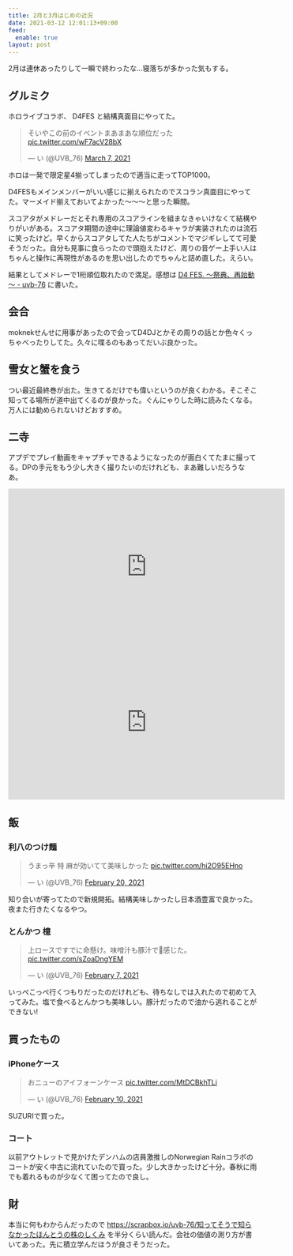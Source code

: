 ```yaml
---
title: 2月と3月はじめの近況
date: 2021-03-12 12:01:13+09:00
feed:
  enable: true
layout: post
---
```


2月は連休あったりして一瞬で終わったな…寝落ちが多かった気もする。

## グルミク

ホロライブコラボ、 D4FES と結構真面目にやってた。

<blockquote class="twitter-tweet"><p lang="ja" dir="ltr">そいやこの前のイベントまあまあな順位だった <a href="https://t.co/wF7acV28bX">pic.twitter.com/wF7acV28bX</a></p>&mdash; い (@UVB_76) <a href="https://twitter.com/UVB_76/status/1368474195521269760?ref_src=twsrc%5Etfw">March 7, 2021</a></blockquote> <script async src="https://platform.twitter.com/widgets.js" charset="utf-8"></script>

ホロは一発で限定星4揃ってしまったので適当に走ってTOP1000。

D4FESもメインメンバーがいい感じに揃えられたのでスコラン真面目にやってた。マーメイド揃えておいてよかった〜〜〜と思った瞬間。

スコアタがメドレーだとそれ専用のスコアラインを組まなきゃいけなくて結構やりがいがある。スコアタ期間の途中に理論値変わるキャラが実装されたのは流石に笑ったけど。早くからスコアタしてた人たちがコメントでマジギレしてて可愛そうだった。自分も見事に食らったので頭抱えたけど、周りの音ゲー上手い人はちゃんと操作に再現性があるのを思い出したのでちゃんと詰め直した。えらい。

結果としてメドレーで1桁順位取れたので満足。感想は [D4 FES. ～祭典、再始動～ - uvb-76](https://scrapbox.io/uvb-76/D4_FES._%EF%BD%9E%E7%A5%AD%E5%85%B8%E3%80%81%E5%86%8D%E5%A7%8B%E5%8B%95%EF%BD%9E) に書いた。

## 会合

moknekせんせに用事があったので会ってD4DJとかその周りの話とか色々くっちゃべったりしてた。久々に喋るのもあってだいぶ良かった。

## 雪女と蟹を食う

つい最近最終巻が出た。生きてるだけでも偉いというのが良くわかる。そこそこ知ってる場所が道中出てくるのが良かった。ぐんにゃりした時に読みたくなる。万人には勧められないけどおすすめ。

## 二寺

アプデでプレイ動画をキャプチャできるようになったのが面白くてたまに撮ってる。DPの手元をもう少し大きく撮りたいのだけれども、まあ難しいだろうなあ。

<iframe width="560" height="315" src="https://www.youtube.com/embed/cZBkF1TC4jU" frameborder="0" allow="accelerometer; autoplay; clipboard-write; encrypted-media; gyroscope; picture-in-picture" allowfullscreen></iframe>
<iframe width="560" height="315" src="https://www.youtube.com/embed/LFuO3JEw8fg" frameborder="0" allow="accelerometer; autoplay; clipboard-write; encrypted-media; gyroscope; picture-in-picture" allowfullscreen></iframe>

## 飯
### 利八のつけ麺
<blockquote class="twitter-tweet"><p lang="ja" dir="ltr">うまっ辛 特 麻が効いてて美味しかった <a href="https://t.co/hi2O95EHno">pic.twitter.com/hi2O95EHno</a></p>&mdash; い (@UVB_76) <a href="https://twitter.com/UVB_76/status/1362992369956577280?ref_src=twsrc%5Etfw">February 20, 2021</a></blockquote> <script async src="https://platform.twitter.com/widgets.js" charset="utf-8"></script>

知り合いが寄ってたので新規開拓。結構美味しかったし日本酒豊富で良かった。夜また行きたくなるやつ。


### とんかつ 檍
<blockquote class="twitter-tweet"><p lang="ja" dir="ltr">上ロースですでに命懸け。味噌汁も豚汁で🐖感じた。 <a href="https://t.co/sZoaDngYEM">pic.twitter.com/sZoaDngYEM</a></p>&mdash; い (@UVB_76) <a href="https://twitter.com/UVB_76/status/1358361030309539840?ref_src=twsrc%5Etfw">February 7, 2021</a></blockquote> <script async src="https://platform.twitter.com/widgets.js" charset="utf-8"></script>

いっぺこっぺ行くつもりだったのだけれども、待ちなしでは入れたので初めて入ってみた。塩で食べるとんかつも美味しい。豚汁だったので油から逃れることができない!


## 買ったもの
### iPhoneケース
<blockquote class="twitter-tweet"><p lang="ja" dir="ltr">おニューのアイフォーンケース <a href="https://t.co/MtDCBkhTLi">pic.twitter.com/MtDCBkhTLi</a></p>&mdash; い (@UVB_76) <a href="https://twitter.com/UVB_76/status/1359471820538191872?ref_src=twsrc%5Etfw">February 10, 2021</a></blockquote> <script async src="https://platform.twitter.com/widgets.js" charset="utf-8"></script>
SUZURIで買った。

### コート
以前アウトレットで見かけたデンハムの店員激推しのNorwegian Rainコラボのコートが安く中古に流れていたので買った。少し大きかったけど十分。春秋に雨でも着れるものが少なくて困ってたので良し。


## 財
 本当に何もわからんだったので https://scrapbox.io/uvb-76/知ってそうで知らなかったほんとうの株のしくみ を半分くらい読んだ。会社の価値の測り方が書いてあった。先に積立学んだほうが良さそうだった。

